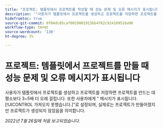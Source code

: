 ```yaml
---
title: "프로젝트: 템플릿에서 프로젝트를 작성할 때 성능 문제 및 오류 메시지가 표시됩니다."
description: '"사용자가 템플릿에서 프로젝트를 생성하고 프로젝트를 저장하면 프로젝트를 만드는 데 평소보다 3~5배 더 오래 걸립니다. 또한 프로젝트가 실제로 만들어졌지만 프로젝트가 생성되지 않았음을 나타내는 Failed to Fetch 메시지가 표시됩니다.'
hidefromtoc: true
source-git-commit: 8f04dc85caf0019001913bb4762c924109516a96
workflow-type: tm+mt
source-wordcount: '130'
ht-degree: 3%

---
```



# 프로젝트: 템플릿에서 프로젝트를 만들 때 성능 문제 및 오류 메시지가 표시됩니다

사용자가 템플릿에서 프로젝트를 생성하고 프로젝트를 저장하면 프로젝트를 만드는 데 평소보다 3~5배 더 오래 걸립니다. 또한 사용자에게 &quot; 메시지가 표시됩니다.[!UICONTROL 가져오지 못했습니다.]&quot;로 설정되며, 실제로는 프로젝트가 만들어졌지만 프로젝트가 생성되지 않았음을 의미합니다.

_2022년 7월 26일에 처음 보고되었습니다._

